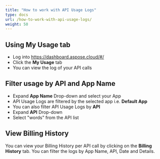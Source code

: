 ```yaml
---
title: "How to work with API Usage Logs"
type: docs
url: /how-to-work-with-api-usage-logs/
weight: 50
---
```


## **Using My Usage tab**
- Log into <https://dashboard.aspose.cloud/#/>
- Click the **My Usage** tab
- You can view the log of your API calls
## **Filter usage by API and App Name**
- Expand **App Name** Drop-down and select your App
- API Usage Logs are filtered by the selected app i.e. **Default App**
- You can also filter API Usage Logs by **API**
- Expand **API** Drop-down
- Select "words" from the API list
## **View Billing History**
You can view your Billing History per API call by clicking on the **Billing History** tab. You can filter the logs by App Name, API, Date and Details.
